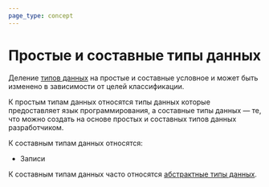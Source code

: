 ```yaml
---
page_type: concept
---
```


# Простые и составные типы данных

Деление [типов данных]([[20221120135950]]) на простые и составные условное и может быть изменено в зависимости от целей классификации.

К простым типам данных относятся типы данных которые предоставляет язык программирования, а составные типы данных — те, что можно создать на основе простых и составных типов данных разработчиком.

К составным типам данных относятся:

* Записи

К составным типам данных часто относятся [абстрактные типы данных]([[20221023123217]]).

